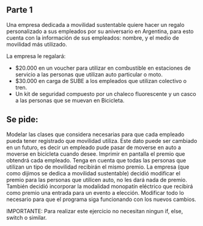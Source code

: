 ## Parte 1

Una empresa dedicada a movilidad sustentable quiere hacer un regalo personalizado a sus empleados por su aniversario en Argentina, para esto cuenta con la información de sus empleados: nombre, y el medio de movilidad más utilizado.

La empresa le regalará:
- $20.000 en un voucher para utilizar en combustible en estaciones de servicio a las personas que utilizan auto particular o moto.
- $30.000 en carga de SUBE a los empleados que utilizan colectivo o tren.
- Un kit de seguridad compuesto por un chaleco fluorescente y un casco a las personas que se muevan en Bicicleta.

## Se pide:
Modelar las clases  que considera necesarias para que cada empleado pueda tener registrado que movilidad utiliza. Este dato puede ser cambiado en un futuro, es decir un empleado pude pasar de moverse en auto a moverse en bicicleta cuando desee.
Imprimir en pantalla el premio que obtendrá cada empleado. Tenga en cuenta que todas las personas que utilizan un tipo de movilidad recibirán el mismo premio.
La empresa (que como dijimos se dedica a movilidad sustentable) decidió modificar el premio para las personas que utilicen auto, no les dará nada de premio. 
También decidió incorporar la modalidad monopatín eléctrico que recibirá como premio una entrada para un evento a elección. Modificar todo lo necesario para que el programa siga funcionando con los nuevos cambios.

IMPORTANTE: Para realizar este ejercicio no necesitan ningun if, else, switch o similar.
